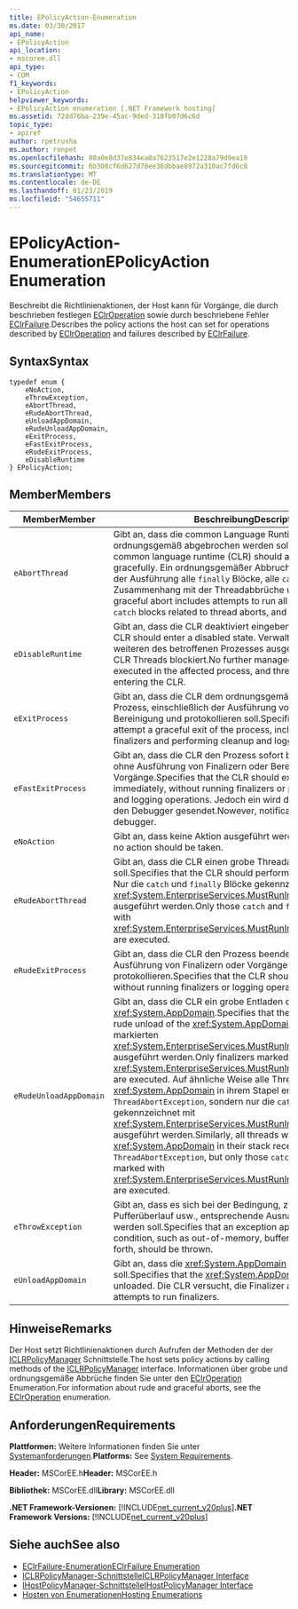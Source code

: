 ```yaml
---
title: EPolicyAction-Enumeration
ms.date: 03/30/2017
api_name:
- EPolicyAction
api_location:
- mscoree.dll
api_type:
- COM
f1_keywords:
- EPolicyAction
helpviewer_keywords:
- EPolicyAction enumeration [.NET Framework hosting]
ms.assetid: 72dd76ba-239e-45ac-9ded-318fb07d6c6d
topic_type:
- apiref
author: rpetrusha
ms.author: ronpet
ms.openlocfilehash: 80a0e8d37e834ea0a7623517e2e1228a79d9ea10
ms.sourcegitcommit: 6b308cf6d627d78ee36dbbae8972a310ac7fd6c8
ms.translationtype: MT
ms.contentlocale: de-DE
ms.lasthandoff: 01/23/2019
ms.locfileid: "54655711"
---
```

# <a name="epolicyaction-enumeration"></a><span data-ttu-id="ecb8b-102">EPolicyAction-Enumeration</span><span class="sxs-lookup"><span data-stu-id="ecb8b-102">EPolicyAction Enumeration</span></span>
<span data-ttu-id="ecb8b-103">Beschreibt die Richtlinienaktionen, der Host kann für Vorgänge, die durch beschrieben festlegen [EClrOperation](../../../../docs/framework/unmanaged-api/hosting/eclroperation-enumeration.md) sowie durch beschriebene Fehler [EClrFailure](../../../../docs/framework/unmanaged-api/hosting/eclrfailure-enumeration.md).</span><span class="sxs-lookup"><span data-stu-id="ecb8b-103">Describes the policy actions the host can set for operations described by [EClrOperation](../../../../docs/framework/unmanaged-api/hosting/eclroperation-enumeration.md) and failures described by [EClrFailure](../../../../docs/framework/unmanaged-api/hosting/eclrfailure-enumeration.md).</span></span>  
  
## <a name="syntax"></a><span data-ttu-id="ecb8b-104">Syntax</span><span class="sxs-lookup"><span data-stu-id="ecb8b-104">Syntax</span></span>  
  
```  
typedef enum {  
    eNoAction,  
    eThrowException,  
    eAbortThread,  
    eRudeAbortThread,  
    eUnloadAppDomain,  
    eRudeUnloadAppDomain,  
    eExitProcess,  
    eFastExitProcess,  
    eRudeExitProcess,  
    eDisableRuntime  
} EPolicyAction;  
```  
  
## <a name="members"></a><span data-ttu-id="ecb8b-105">Member</span><span class="sxs-lookup"><span data-stu-id="ecb8b-105">Members</span></span>  
  
|<span data-ttu-id="ecb8b-106">Member</span><span class="sxs-lookup"><span data-stu-id="ecb8b-106">Member</span></span>|<span data-ttu-id="ecb8b-107">Beschreibung</span><span class="sxs-lookup"><span data-stu-id="ecb8b-107">Description</span></span>|  
|------------|-----------------|  
|`eAbortThread`|<span data-ttu-id="ecb8b-108">Gibt an, dass die common Language Runtime (CLR) den Thread ordnungsgemäß abgebrochen werden soll.</span><span class="sxs-lookup"><span data-stu-id="ecb8b-108">Specifies that the common language runtime (CLR) should abort the thread gracefully.</span></span> <span data-ttu-id="ecb8b-109">Ein ordnungsgemäßer Abbruch beinhaltet versuchen der Ausführung alle `finally` Blöcke, alle `catch` Blöcke im Zusammenhang mit der Threadabbrüche und Finalizer.</span><span class="sxs-lookup"><span data-stu-id="ecb8b-109">A graceful abort includes attempts to run all `finally` blocks, any `catch` blocks related to thread aborts, and finalizers.</span></span>|  
|`eDisableRuntime`|<span data-ttu-id="ecb8b-110">Gibt an, dass die CLR deaktiviert eingeben soll.</span><span class="sxs-lookup"><span data-stu-id="ecb8b-110">Specifies that the CLR should enter a disabled state.</span></span> <span data-ttu-id="ecb8b-111">Verwalteter Code kann keine weiteren des betroffenen Prozesses ausgeführt werden, und der CLR Threads blockiert.</span><span class="sxs-lookup"><span data-stu-id="ecb8b-111">No further managed code can be executed in the affected process, and threads are blocked from entering the CLR.</span></span>|  
|`eExitProcess`|<span data-ttu-id="ecb8b-112">Gibt an, dass die CLR dem ordnungsgemäßen Beenden der Prozess, einschließlich der Ausführung von Finalizern und Bereinigung und protokollieren soll.</span><span class="sxs-lookup"><span data-stu-id="ecb8b-112">Specifies that the CLR should attempt a graceful exit of the process, including running finalizers and performing cleanup and logging operations.</span></span>|  
|`eFastExitProcess`|<span data-ttu-id="ecb8b-113">Gibt an, dass die CLR den Prozess sofort beendet werden soll ohne Ausführung von Finalizern oder Bereinigung und Vorgänge.</span><span class="sxs-lookup"><span data-stu-id="ecb8b-113">Specifies that the CLR should exit the process immediately, without running finalizers or performing cleanup and logging operations.</span></span> <span data-ttu-id="ecb8b-114">Jedoch ein wird die Benachrichtigung an den Debugger gesendet.</span><span class="sxs-lookup"><span data-stu-id="ecb8b-114">Nowever, notification is sent to the debugger.</span></span>|  
|`eNoAction`|<span data-ttu-id="ecb8b-115">Gibt an, dass keine Aktion ausgeführt werden soll.</span><span class="sxs-lookup"><span data-stu-id="ecb8b-115">Specifies that no action should be taken.</span></span>|  
|`eRudeAbortThread`|<span data-ttu-id="ecb8b-116">Gibt an, dass die CLR einen grobe Threadabbruch ausführen soll.</span><span class="sxs-lookup"><span data-stu-id="ecb8b-116">Specifies that the CLR should perform a rude thread abort.</span></span> <span data-ttu-id="ecb8b-117">Nur die `catch` und `finally` Blöcke gekennzeichnet mit <xref:System.EnterpriseServices.MustRunInClientContextAttribute> ausgeführt werden.</span><span class="sxs-lookup"><span data-stu-id="ecb8b-117">Only those `catch` and `finally` blocks marked with <xref:System.EnterpriseServices.MustRunInClientContextAttribute> are executed.</span></span>|  
|`eRudeExitProcess`|<span data-ttu-id="ecb8b-118">Gibt an, dass die CLR den Prozess beendet werden soll, ohne Ausführung von Finalizern oder Vorgänge protokollieren.</span><span class="sxs-lookup"><span data-stu-id="ecb8b-118">Specifies that the CLR should exit the process without running finalizers or logging operations.</span></span>|  
|`eRudeUnloadAppDomain`|<span data-ttu-id="ecb8b-119">Gibt an, dass die CLR ein grobe Entladen durchführen, sollten die <xref:System.AppDomain>.</span><span class="sxs-lookup"><span data-stu-id="ecb8b-119">Specifies that the CLR should perform a rude unload of the <xref:System.AppDomain>.</span></span> <span data-ttu-id="ecb8b-120">Nur Finalizer mit markierten <xref:System.EnterpriseServices.MustRunInClientContextAttribute> ausgeführt werden.</span><span class="sxs-lookup"><span data-stu-id="ecb8b-120">Only finalizers marked with <xref:System.EnterpriseServices.MustRunInClientContextAttribute> are executed.</span></span> <span data-ttu-id="ecb8b-121">Auf ähnliche Weise alle Threads mit dieser <xref:System.AppDomain> in ihrem Stapel erhalten eine `ThreadAbortException`, sondern nur die `catch` und `finally` Blöcke gekennzeichnet mit <xref:System.EnterpriseServices.MustRunInClientContextAttribute> ausgeführt werden.</span><span class="sxs-lookup"><span data-stu-id="ecb8b-121">Similarly, all threads with this <xref:System.AppDomain> in their stack receive a `ThreadAbortException`, but only those `catch` and `finally` blocks marked with <xref:System.EnterpriseServices.MustRunInClientContextAttribute> are executed.</span></span>|  
|`eThrowException`|<span data-ttu-id="ecb8b-122">Gibt an, dass es sich bei der Bedingung, z. B. Out-of-Memory, Pufferüberlauf usw., entsprechende Ausnahme ausgelöst werden soll.</span><span class="sxs-lookup"><span data-stu-id="ecb8b-122">Specifies that an exception appropriate to the condition, such as out-of-memory, buffer overflow, and so forth, should be thrown.</span></span>|  
|`eUnloadAppDomain`|<span data-ttu-id="ecb8b-123">Gibt an, dass die <xref:System.AppDomain> entladen werden soll.</span><span class="sxs-lookup"><span data-stu-id="ecb8b-123">Specifies that the <xref:System.AppDomain> should be unloaded.</span></span> <span data-ttu-id="ecb8b-124">Die CLR versucht, die Finalizer ausgeführt.</span><span class="sxs-lookup"><span data-stu-id="ecb8b-124">The CLR attempts to run finalizers.</span></span>|  
  
## <a name="remarks"></a><span data-ttu-id="ecb8b-125">Hinweise</span><span class="sxs-lookup"><span data-stu-id="ecb8b-125">Remarks</span></span>  
 <span data-ttu-id="ecb8b-126">Der Host setzt Richtlinienaktionen durch Aufrufen der Methoden der der [ICLRPolicyManager](../../../../docs/framework/unmanaged-api/hosting/iclrpolicymanager-interface.md) Schnittstelle.</span><span class="sxs-lookup"><span data-stu-id="ecb8b-126">The host sets policy actions by calling methods of the [ICLRPolicyManager](../../../../docs/framework/unmanaged-api/hosting/iclrpolicymanager-interface.md) interface.</span></span> <span data-ttu-id="ecb8b-127">Informationen über grobe und ordnungsgemäße Abbrüche finden Sie unter den [EClrOperation](../../../../docs/framework/unmanaged-api/hosting/eclroperation-enumeration.md) Enumeration.</span><span class="sxs-lookup"><span data-stu-id="ecb8b-127">For information about rude and graceful aborts, see the [EClrOperation](../../../../docs/framework/unmanaged-api/hosting/eclroperation-enumeration.md) enumeration.</span></span>  
  
## <a name="requirements"></a><span data-ttu-id="ecb8b-128">Anforderungen</span><span class="sxs-lookup"><span data-stu-id="ecb8b-128">Requirements</span></span>  
 <span data-ttu-id="ecb8b-129">**Plattformen:** Weitere Informationen finden Sie unter [Systemanforderungen](../../../../docs/framework/get-started/system-requirements.md).</span><span class="sxs-lookup"><span data-stu-id="ecb8b-129">**Platforms:** See [System Requirements](../../../../docs/framework/get-started/system-requirements.md).</span></span>  
  
 <span data-ttu-id="ecb8b-130">**Header:** MSCorEE.h</span><span class="sxs-lookup"><span data-stu-id="ecb8b-130">**Header:** MSCorEE.h</span></span>  
  
 <span data-ttu-id="ecb8b-131">**Bibliothek:** MSCorEE.dll</span><span class="sxs-lookup"><span data-stu-id="ecb8b-131">**Library:** MSCorEE.dll</span></span>  
  
 <span data-ttu-id="ecb8b-132">**.NET Framework-Versionen:** [!INCLUDE[net_current_v20plus](../../../../includes/net-current-v20plus-md.md)]</span><span class="sxs-lookup"><span data-stu-id="ecb8b-132">**.NET Framework Versions:** [!INCLUDE[net_current_v20plus](../../../../includes/net-current-v20plus-md.md)]</span></span>  
  
## <a name="see-also"></a><span data-ttu-id="ecb8b-133">Siehe auch</span><span class="sxs-lookup"><span data-stu-id="ecb8b-133">See also</span></span>
- [<span data-ttu-id="ecb8b-134">EClrFailure-Enumeration</span><span class="sxs-lookup"><span data-stu-id="ecb8b-134">EClrFailure Enumeration</span></span>](../../../../docs/framework/unmanaged-api/hosting/eclrfailure-enumeration.md)
- [<span data-ttu-id="ecb8b-135">ICLRPolicyManager-Schnittstelle</span><span class="sxs-lookup"><span data-stu-id="ecb8b-135">ICLRPolicyManager Interface</span></span>](../../../../docs/framework/unmanaged-api/hosting/iclrpolicymanager-interface.md)
- [<span data-ttu-id="ecb8b-136">IHostPolicyManager-Schnittstelle</span><span class="sxs-lookup"><span data-stu-id="ecb8b-136">IHostPolicyManager Interface</span></span>](../../../../docs/framework/unmanaged-api/hosting/ihostpolicymanager-interface.md)
- [<span data-ttu-id="ecb8b-137">Hosten von Enumerationen</span><span class="sxs-lookup"><span data-stu-id="ecb8b-137">Hosting Enumerations</span></span>](../../../../docs/framework/unmanaged-api/hosting/hosting-enumerations.md)
